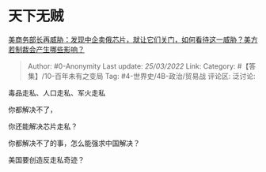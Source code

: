 # 天下无贼
[美商务部长再威胁：发现中企卖俄芯片，就让它们关门，如何看待这一威胁？美方若制裁会产生哪些影响？](https://www.zhihu.com/question/523805598/answer/2405884202)

> Author: #0-Anonymity
> Last update: *25/03/2022*
> Link:
> Category: #【答集】/10-百年未有之变局
> Tag: #4-世界史/4B-政治/贸易战
> 评论区:
> 泛讨论:

毒品走私、人口走私、军火走私

你都解决不了，

你还能解决芯片走私？

你都解决不了的事，怎么能强求中国解决？

美国要创造反走私奇迹？
